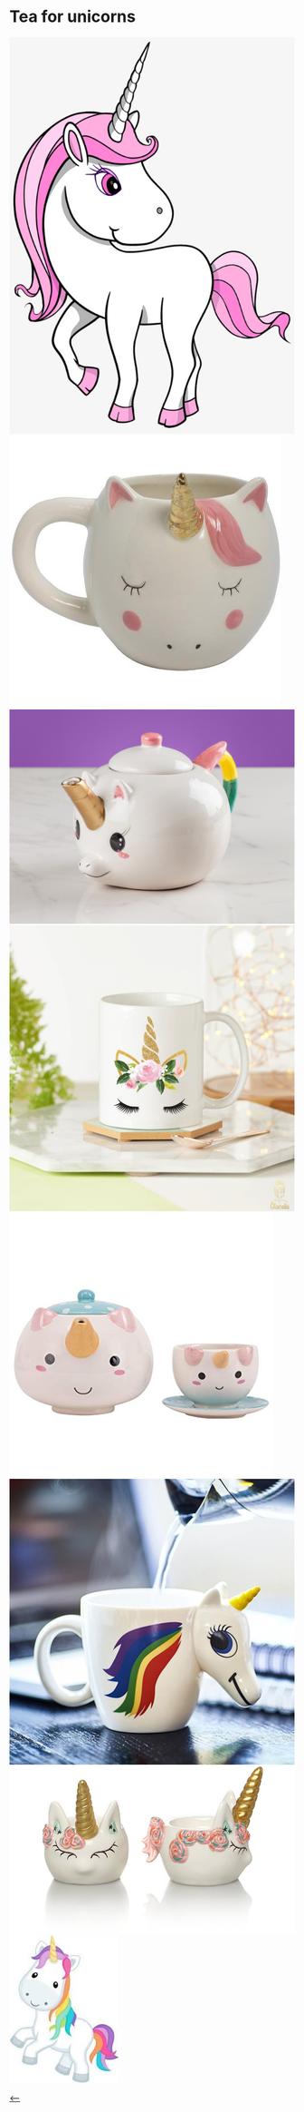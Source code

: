 # Tea for unicorns

![](imgs/uni01.jpg)
![](imgs/uni02.jpg)
![](imgs/uni03.jpg)
![](imgs/uni04.jpg)
![](imgs/uni05.jpg)
![](imgs/uni06.jpg)
![](imgs/uni07.jpg)
![](imgs/uni08.jpg)

[<--](main.md)
